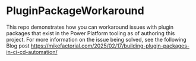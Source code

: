 # PluginPackageWorkaround
This repo demonstrates how you can workaround issues with plugin packages that exist in the Power Platform tooling as of authoring this project.
For more information on the issue being solved, see the following Blog post https://mikefactorial.com/2025/02/17/building-plugin-packages-in-ci-cd-automation/